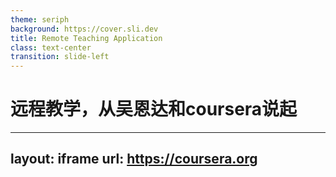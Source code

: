 ```yaml
---
theme: seriph
background: https://cover.sli.dev
title: Remote Teaching Application
class: text-center
transition: slide-left
---
```


# 远程教学，从吴恩达和coursera说起

---
layout: iframe
url: https://coursera.org
---
